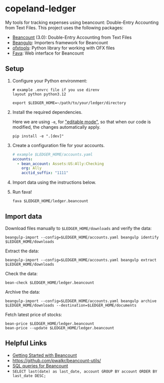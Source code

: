 # copeland-ledger

My tools for tracking expenses using beancount: Double-Entry Accounting from
Text Files. This project uses the following packages:

* [Beancount](https://beancount.github.io/) (3.0): Double-Entry Accounting from Text Files
* [Beangulp](https://github.com/beancount/beangulp): Importers framework for Beancount
* [ofxtools](https://github.com/csingley/ofxtools): Python library for working with OFX files
* [Fava](https://beancount.github.io/fava/): Web interface for Beancount

## Setup

1. Configure your Python environment:

      ```shell
      # example .envrc file if you use direnv
      layout python python3.12

      export $LEDGER_HOME=~/path/to/your/ledger/directory
      ```

2. Install the required dependencies.

      Here we are using `-e`, for ["editable
      mode"](https://pip.pypa.io/en/latest/topics/local-project-installs/#editable-installs),
      so that when our code is modified, the changes automatically apply.

      ```shell
      pip install -e ".[dev]"
      ```

3. Create a configuration file for your accounts.

      ```yaml
      # example $LEDGER_HOME/accounts.yaml
      accounts:
        - bean_account: Assets:US:Ally:Checking
          org: Ally
          acctid_suffix: "1111"
      ```

4. Import data using the instructions below.

5. Run fava!

      ```shell
      fava $LEDGER_HOME/ledger.beancount
      ```


## Import data

Download files manually to `$LEDGER_HOME/downloads` and verify the data:

```shell
beangulp-import --config=$LEDGER_HOME/accounts.yaml beangulp identify $LEDGER_HOME/downloads
```

Extract the data:

```shell
beangulp-import --config=$LEDGER_HOME/accounts.yaml beangulp extract $LEDGER_HOME/downloads
```

Check the data:

```shell
bean-check $LEDGER_HOME/ledger.beancount
```

Archive the data:

```shell
beangulp-import --config=$LEDGER_HOME/accounts.yaml beangulp archive $LEDGER_HOME/downloads --destination=$LEDGER_HOME/documents
```

Fetch latest price of stocks:

```shell
bean-price $LEDGER_HOME/ledger.beancount
bean-price --update $LEDGER_HOME/ledger.beancount
```


## Helpful Links

* [Getting Started with Beancount](https://beancount.github.io/docs/getting_started_with_beancount.html)
* https://github.com/pwalkr/beancount-utils/
* [SQL queries for Beancount](https://aumayr.github.io/beancount-sql-queries/)
* ``SELECT last(date) as last_date, account GROUP BY account ORDER BY last_date DESC;``
